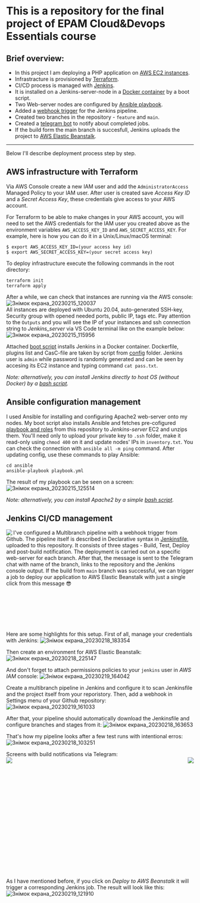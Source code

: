 This is a repository for the final project of EPAM Cloud&Devops Essentials course
=============
Brief overview:
---------------------------------------
- In this project I am deploying a PHP application on [AWS EC2 instances](https://aws.amazon.com/ec2/).
- Infrastracture is provisioned by [Terraform](https://www.terraform.io/).
- CI/CD process is managed with [Jenkins](https://www.jenkins.io/).
- It is installed on a Jenkins-server-node in a [Docker container](https://www.docker.com/) by a boot script.
- Two Web-server nodes are configured by [Ansible playbook](https://www.ansible.com/).
- Added a [webhook trigger](https://plugins.jenkins.io/generic-webhook-trigger/) for the Jenkins pipeline.
- Created two branches in the repository - `feature` and `main`.
- Created a [telegram bot](https://plugins.jenkins.io/telegram-notifications/) to notify about completed jobs.
- If the build form the main branch is succesfull, Jenkins uploads the project to [AWS Elastic Beanstalk](https://aws.amazon.com/elasticbeanstalk/).
________________________

Below I'll describe deployment process step by step.

AWS infrastructure with Terraform
--------------------------
Via AWS Console create a new IAM user and add the `AdministratorAccess` Managed Policy to your IAM user. After user is created save *Access Key ID* and a *Secret Access Key*, these credentials give access to your AWS account.

For Terraform to be able to make changes in your AWS account, you will need to set the AWS credentials for the IAM user you created above as the environment variables `AWS_ACCESS_KEY_ID` and `AWS_SECRET_ACCESS_KEY`. For example, here is how you can do it in a Unix/Linux/macOS terminal:

```
$ export AWS_ACCESS_KEY_ID=(your access key id)
$ export AWS_SECRET_ACCESS_KEY=(your secret access key)
```
To deploy infrastructure execute the following commands in the root directory:
```
terraform init
terraform apply
```
After a while, we can check that instances are running via the AWS console:
![Знімок екрана_20230215_120037](https://user-images.githubusercontent.com/106439773/218996387-ca32e155-31c4-4437-aa86-f081838b7e64.png)\
All instances are deployed with Ubuntu 20.04, auto-generated SSH-key, Security group with opened needed ports, public IP, tags etc.
Pay attention to the `Outputs` and you will see the IP of your instances and ssh connection string to *Jenkins_server* via VS Code terminal like on the example below:\
![Знімок екрана_20230215_115956](https://user-images.githubusercontent.com/106439773/218996505-35e5c401-afed-4484-84a3-4a41d84c2135.png)

Attached [boot script](https://github.com/imospan/Final-task/blob/main/docker_jenkins.sh) installs Jenkins in a Docker container. Dockerfile, plugins list and CasC-file are taken by script from [config](https://github.com/imospan/Final-task/tree/main/config) folder. Jenkins user is `admin` while password is randomly generated and can be seen by accesing its EC2 instance and typing command `cat pass.txt`.

*Note: alternatively, you can install Jenkins directly to host OS (without Docker) by a [bash script](https://github.com/imospan/Final-task/blob/main/jenkins_install.sh).*

Ansible configuration management
-------------------------------
I used Ansible for installing and configuring Apache2 web-server onto my nodes. My boot script also installs Ansible and fetches pre-cofigured [playbook and roles](https://github.com/imospan/Final-task/tree/main/ansible) from this repository to *Jenkins-server* EC2 and unzips them. You'll need only to upload your private key to `.ssh` folder, make it read-only using `chmod 400` on it and update nodes' IPs in `inventory.txt`. You can check the connection with `ansible all -m ping` command. After updating config, use these commands to play Ansible:
```
cd ansible
ansible-playbook playbook.yml
```
The result of my playbook can be seen on a screen:\
![Знімок екрана_20230215_125514](https://user-images.githubusercontent.com/106439773/219008613-5104e58b-40fc-4f81-af63-7970b23b8ad0.png)

*Note: alternatively, you can install Apache2 by a simple [bash script](https://github.com/imospan/Final-task/blob/feature/terraform/modules/aws/apache.sh).*

Jenkins CI/CD management
------------------------------
<img align="left" src="https://user-images.githubusercontent.com/106439773/219455834-18037715-e568-4ec1-80e4-1ad6c6438f0b.png"></img>
I've configured a Multibranch pipeline with a webhook trigger from Github. The pipeline itself is described in Declarative syntax in [Jenkinsfile](https://github.com/imospan/Final-task/blob/main/Jenkinsfile), uploaded to this repository. It consists of three stages - Build, Test, Deploy and post-build notification. The deployment is carried out on a specific web-server for each branch. After that, the message is sent to the Telegram chat with name of the branch, links to the repository and the Jenkins console output. If the build from `main` branch was successful, we can trigger a job to deploy our application to AWS Elastic Beanstalk with just a single click from this message :sunglasses:
\
\
\
\
\
\
\
\
Here are some highlights for this setup.
First of all, manage your credentials with Jenkins:
![Знімок екрана_20230218_183354](https://user-images.githubusercontent.com/106439773/219955423-a4051e39-25f5-4ee2-9b56-33ef9ba80b0a.png)

Then create an environment for AWS Elastic Beanstalk:
![Знімок екрана_20230218_225147](https://user-images.githubusercontent.com/106439773/219955204-0045c349-c821-47d2-afa4-c56d9798621e.png)

And don't forget to attach permissions policies to your `jenkins` user in *AWS IAM* console:
![Знімок екрана_20230219_164042](https://user-images.githubusercontent.com/106439773/219955463-c158e328-91ae-4d1b-9d91-90c2248f6a89.png)

Create a multibranch pipeline in Jenkins and configure it to scan Jenkinsfile and the project itself from your reporistory. Then, add a webhook in Settings menu of your Github repository:
![Знімок екрана_20230219_161033](https://user-images.githubusercontent.com/106439773/219958547-ed7a42ca-3d04-4adb-8e7b-26d47f908b93.png)

After that, your pipeline should automatically download the Jenkinsfile and configure branches and stages from it:
![Знімок екрана_20230218_163653](https://user-images.githubusercontent.com/106439773/219958706-3d130e10-a23b-4690-a93a-1141961a774f.png)

That's how my pipeline looks after a few test runs with intentional erros:
![Знімок екрана_20230218_103251](https://user-images.githubusercontent.com/106439773/219959345-97c5a4e6-bd2a-4b17-b796-33447ce97c1d.png)

Screens with build notifications via Telegram:\
<img align="right" src="https://user-images.githubusercontent.com/106439773/219959424-e2118de9-8c70-4fd4-8e85-6ab175a30734.png">
<img align="left" src="https://user-images.githubusercontent.com/106439773/219959432-f903b71a-096f-4d2e-8ff9-5558ff3cf9bc.png"></img>
\
\
\
\
\
\
\
\
\
\
\
\
\
\
\
\
\
\
\
As I have mentioned before, if you click on *Deploy to AWS Beanstalk* it will trigger a corresponding Jenkins job. The result will look like this:
![Знімок екрана_20230219_121910](https://user-images.githubusercontent.com/106439773/219959778-fa4ff9ce-ca2f-40b5-8938-af26f592f28e.png)



